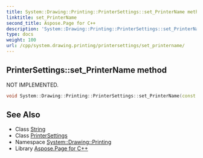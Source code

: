 ```yaml
---
title: System::Drawing::Printing::PrinterSettings::set_PrinterName method
linktitle: set_PrinterName
second_title: Aspose.Page for C++
description: 'System::Drawing::Printing::PrinterSettings::set_PrinterName method. NOT IMPLEMENTED in C++.'
type: docs
weight: 100
url: /cpp/system.drawing.printing/printersettings/set_printername/
---
```

## PrinterSettings::set_PrinterName method


NOT IMPLEMENTED.

```cpp
void System::Drawing::Printing::PrinterSettings::set_PrinterName(const String &value)
```

## See Also

* Class [String](../../../system/string/)
* Class [PrinterSettings](../)
* Namespace [System::Drawing::Printing](../../)
* Library [Aspose.Page for C++](../../../)
